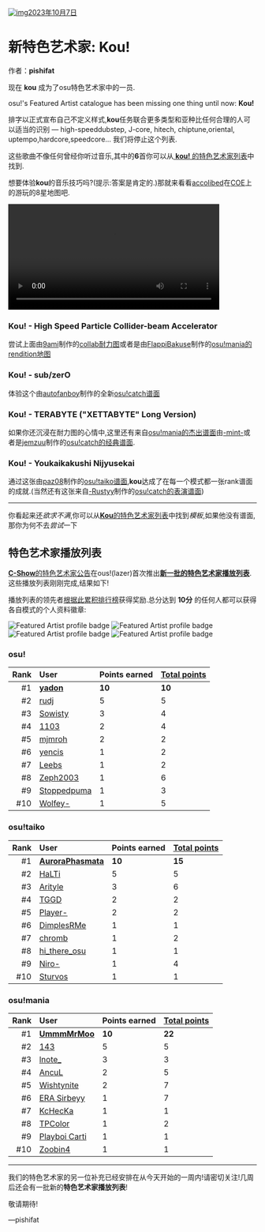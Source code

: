 [![img](https://i.ppy.sh/213ce5048c2a584c51a6ad47d3fe9e3e82f602cb/68747470733a2f2f6173736574732e7070792e73682f617274697374732f3338332f6865616465722e6a7067)2023年10月7日](https://osu.ppy.sh/home/news/2023-10-07-new-featured-artist-kou)

# 新特色艺术家: Kou!

作者：**pishifat**

现在 **kou** 成为了osu特色艺术家中的一员.

osu!'s Featured Artist catalogue has been missing one thing until now: **Kou!**

排字以正式宣布自己不定义样式,**kou**任务联合更多类型和亚种比任何合理的人可以适当的识别 — high-speeddubstep, J-core, hitech, chiptune,oriental, uptempo,hardcore,speedcore... 我们将停止这个列表.

这些歌曲不像任何曾经你听过音乐,其中的**6**首你可以从[ **kou!** 的特色艺术家列表](https://osu.ppy.sh/beatmaps/artists/383)中找到.

想要体验**kou**的音乐技巧吗?(提示:答案是肯定的.)那就来看看[accolibed](https://osu.ppy.sh/users/9269034)在[COE](https://osu.ppy.sh/wiki/en/Community/cavoe's_osu!_event/2023)上的游玩的8星地图吧.

<video width="85%" controls="" style="box-sizing: border-box; display: inline-block; vertical-align: baseline; max-width: 100%;" src="https://assets.ppy.sh/artists/383/release_showcase.mp4"></video>

### Kou! - High Speed Particle Collider-beam Accelerator

尝试上面由[9ami](https://osu.ppy.sh/users/1499997)制作的[collab耐力图](https://osu.ppy.sh/beatmapsets/1948258)或者是由[FlappiBakuse](https://osu.ppy.sh/users/11724295)制作的[osu!mania的rendition地图](https://osu.ppy.sh/beatmapsets/1913683)

<audio><source src="https://assets.ppy.sh/artists/383/Songs/Kou!%20-%20High%20Speed%20Particle%20Collider-beam%20Accelerator.mp3" type="audio/mpeg">Your browser does not support the audio element.</audio>

### Kou! - sub/zerO

体验这个由[autofanboy](https://osu.ppy.sh/users/636114)制作的全新[osu!catch谱面](https://osu.ppy.sh/beatmapsets/2069616)

<audio><source src="https://assets.ppy.sh/artists/383/Songs/Kou!%20-%20subzerO.mp3" type="audio/mpeg">Your browser does not support the audio element.</audio>

### Kou! - TERABYTE ("XETTABYTE" Long Version)

如果你还沉浸在耐力图的心情中,这里还有来自[osu!mania的杰出谱面](https://osu.ppy.sh/beatmapsets/1939285)由[-mint-](https://osu.ppy.sh/users/8976576)或者是[jemzuu](https://osu.ppy.sh/users/7890134)制作的[osu!catch的经典谱面](https://osu.ppy.sh/beatmapsets/1729729).

<audio><source src="https://assets.ppy.sh/artists/383/Songs/Kou!%20-%20TERABYTE%20(XETTABYTE%20Long%20Version).mp3" type="audio/mpeg">Your browser does not support the audio element.</audio>

### Kou! - Youkaikakushi Nijyusekai

通过这张由[paz08](https://osu.ppy.sh/users/9964420)制作的[osu!taiko谱面](https://osu.ppy.sh/beatmapsets/1699711),**kou**达成了在每一个模式都一张rank谱面的成就.(当然还有这张来自[-Rustyy](https://osu.ppy.sh/users/16355636)制作的[osu!catch的表演谱面](https://osu.ppy.sh/beatmapsets/2023486))

<audio><source src="https://assets.ppy.sh/artists/383/Songs/Kou!%20-%20Youkaikakushi%20Nijyusekai.mp3" type="audio/mpeg">Your browser does not support the audio element.</audio>

------

你看起来还*欲求不满*,你可以从[**Kou**的特色艺术家列表](https://osu.ppy.sh/beatmaps/artists/383)中找到*模板*,如果他没有谱面,那你为何不去*尝试*一下

## 特色艺术家播放列表

[**C-Show**的特色艺术家公告](https://osu.ppy.sh/home/news/2023-09-02-new-featured-artist-c-show#featured-artist-playlists)在ous!(lazer)首次推出[**新一批的特色艺术家播放列表**](https://osu.ppy.sh/wiki/en/People/Featured_Artists/Featured_Artist_playlists).这些播放列表刚刚完成,结果如下!

播放列表的领先者[根据此累积排行榜](https://osu.ppy.sh/wiki/en/People/Featured_Artists/Featured_Artist_playlists#cumulative-leaderboard)获得奖励.总分达到 **10分** 的任何人都可以获得各自模式的个人资料徽章:

![Featured Artist profile badge](https://i.ppy.sh/b28cf6ec559db38be24878014cedd973e0fe18e7/68747470733a2f2f6173736574732e7070792e73682f70726f66696c652d6261646765732f66612d706c61796c697374732f6661706c2d6f7375212e706e67) 
![Featured Artist profile badge](https://i.ppy.sh/6e60f50371fd8cd29832fe9a878064bbb6e23ae6/68747470733a2f2f6173736574732e7070792e73682f70726f66696c652d6261646765732f66612d706c61796c697374732f6661706c2d6f7375217461696b6f2e706e67) 
![Featured Artist profile badge](https://i.ppy.sh/b68b701c7ccc0394bd7b66c23b102b7c8cf9845f/68747470733a2f2f6173736574732e7070792e73682f70726f66696c652d6261646765732f66612d706c61796c697374732f6661706c2d6f73752163617463682e706e67) 
![Featured Artist profile badge](https://i.ppy.sh/43282b1e21a3274e6a28471f25d5ed12d34f2951/68747470733a2f2f6173736574732e7070792e73682f70726f66696c652d6261646765732f66612d706c61796c697374732f6661706c2d6f7375216d616e69612e706e67)

### osu!

| Rank | User                                             | Points earned | [Total points](https://osu.ppy.sh/wiki/en/People/Featured_Artists/Featured_Artist_playlists#cumulative-leaderboard) |
| ---: | :----------------------------------------------- | :------------ | :----------------------------------------------------------- |
|   #1 | **[yadon](https://osu.ppy.sh/users/6922333)**    | **10**        | **10**                                                       |
|   #2 | [rudj](https://osu.ppy.sh/users/11592896)        | 5             | 5                                                            |
|   #3 | [Sowisty](https://osu.ppy.sh/users/6808620)      | 3             | 4                                                            |
|   #4 | [1103](https://osu.ppy.sh/users/7306698)         | 2             | 4                                                            |
|   #5 | [mjmroh](https://osu.ppy.sh/users/25479104)      | 2             | 2                                                            |
|   #6 | [yencis](https://osu.ppy.sh/users/10852203)      | 1             | 2                                                            |
|   #7 | [Leebs](https://osu.ppy.sh/users/7636779)        | 1             | 2                                                            |
|   #8 | [Zeph2003](https://osu.ppy.sh/users/10343292)    | 1             | 6                                                            |
|   #9 | [Stoppedpuma](https://osu.ppy.sh/users/12654568) | 1             | 3                                                            |
|  #10 | [Wolfey-](https://osu.ppy.sh/users/10504284)     | 1             | 5                                                            |

### osu!taiko

| Rank | User                                                    | Points earned | [Total points](https://osu.ppy.sh/wiki/en/People/Featured_Artists/Featured_Artist_playlists#cumulative-leaderboard) |
| ---: | :------------------------------------------------------ | :------------ | :----------------------------------------------------------- |
|   #1 | **[AuroraPhasmata](https://osu.ppy.sh/users/13664116)** | **10**        | **15**                                                       |
|   #2 | [HaLTi](https://osu.ppy.sh/users/16650552)              | 5             | 5                                                            |
|   #3 | [Arityle](https://osu.ppy.sh/users/18397349)            | 3             | 6                                                            |
|   #4 | [TGGD](https://osu.ppy.sh/users/27486456)               | 2             | 2                                                            |
|   #5 | [Player-](https://osu.ppy.sh/users/3724819)             | 2             | 2                                                            |
|   #6 | [DimplesRMe](https://osu.ppy.sh/users/13348268)         | 1             | 1                                                            |
|   #7 | [chromb](https://osu.ppy.sh/users/10238680)             | 1             | 2                                                            |
|   #8 | [hi_there_osu](https://osu.ppy.sh/users/22698999)       | 1             | 1                                                            |
|   #9 | [Niro-](https://osu.ppy.sh/users/6443899)               | 1             | 4                                                            |
|  #10 | [Sturvos](https://osu.ppy.sh/users/7050679)             | 1             | 1                                                            |

### osu!mania

| Rank | User                                               | Points earned | [Total points](https://osu.ppy.sh/wiki/en/People/Featured_Artists/Featured_Artist_playlists#cumulative-leaderboard) |
| ---: | :------------------------------------------------- | :------------ | :----------------------------------------------------------- |
|   #1 | **[UmmmMrMoo](https://osu.ppy.sh/users/15314355)** | **10**        | **22**                                                       |
|   #2 | [143](https://osu.ppy.sh/users/16762570)           | 5             | 5                                                            |
|   #3 | [lnote_](https://osu.ppy.sh/users/14631339)        | 3             | 3                                                            |
|   #4 | [AncuL](https://osu.ppy.sh/users/2449200)          | 2             | 5                                                            |
|   #5 | [Wishtynite](https://osu.ppy.sh/users/14217379)    | 2             | 7                                                            |
|   #6 | [ERA Sirbeyy](https://osu.ppy.sh/users/12917829)   | 1             | 7                                                            |
|   #7 | [KcHecKa](https://osu.ppy.sh/users/4584427)        | 1             | 1                                                            |
|   #8 | [TPColor](https://osu.ppy.sh/users/19102458)       | 1             | 2                                                            |
|   #9 | [Playboi Carti](https://osu.ppy.sh/users/4833676)  | 1             | 1                                                            |
|  #10 | [Zoobin4](https://osu.ppy.sh/users/10055204)       | 1             | 1                                                            |

------

我们的特色艺术家的另一位补充已经安排在从今天开始的一周内!请密切关注!几周后还会有一批新的**特色艺术家播放列表**!

敬请期待!

—pishifat